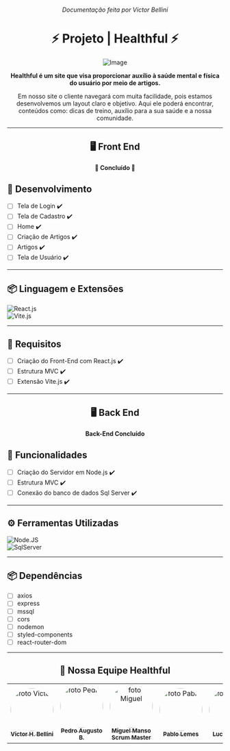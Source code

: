 <div align="center">
  
<h6>
  Documentação feita por Victor Bellini
</h6>

# ⚡ Projeto | Healthful ⚡

![Image](https://github.com/Miguel-Manso/Healthful/blob/master/Healthful/src/Assets/logo.svg)
  
<p>
  <b>Healthful é um site que visa proporcionar auxílio à saúde mental e física do usuário por meio de artigos.</b>
</p>

<p>Em nosso site o cliente navegará com muita facilidade, pois estamos desenvolvemos um layout claro e objetivo. Aqui ele poderá encontrar, conteúdos como: dicas de treino, auxílio para a sua saúde e a nossa comunidade.</p>

---
## 🖥️ Front End

<h4 align="center">

🤯 Concluído 🤯

</h4>


<div align="left">

## 🧱 Desenvolvimento
- [ ] Tela de Login ✔️
- [ ] Tela de Cadastro ✔️
- [ ] Home ✔️
- [ ] Criação de Artigos ✔️
- [ ] Artigos ✔️
- [ ] Tela de Usuário ✔️

---
## 📦 Linguagem e Extensões

![React.js](https://img.shields.io/badge/-React.js-0D1117?style=for-the-badge&logo=react&labelColor=0D1117)&nbsp; <br>
![Vite.js](https://img.shields.io/badge/-Vite.js-0D1117?style=for-the-badge&logo=Vite&labelColor=0D1117)&nbsp;

---
## 👾 Requisitos

- [ ] Criação do Front-End com React.js ✔️ <br/> 
- [ ] Estrutura MVC ✔️ <br/>
- [ ] Extensão Vite.js ✔️ <br/>

</div>

---
## 🖥️ Back End

<h4 align="center"> </h4>


<h4>Back-End Concluído </h4>

<div align="left">

## 👾 Funcionalidades

- [ ] Criação do Servidor em Node.js ✔️ <br/>
- [ ] Estrutura MVC ✔️ <br/>
- [ ] Conexão do banco de dados Sql Server ✔️ <br/>

---
## ⚙ Ferramentas Utilizadas

![Node.JS](https://img.shields.io/badge/-Node.JS-0D1117?style=for-the-badge&logo=node.js&labelColor=0D1117&textColor=0D1117)&nbsp; <br>
![SqlServer](https://img.shields.io/badge/-Sql%20Server-0D1117?style=for-the-badge&logo=Microsoft-SQL-Server&labelColor=0D1117)&nbsp;

---
## 📦 Dependências

- [ ] axios <br/>
- [ ] express <br/>
- [ ] mssql <br/>
- [ ] cors <br/>
- [ ] nodemon <br/>
- [ ] styled-components <br/>
- [ ] react-router-dom <br/>

</div>

---

## 💚 Nossa Equipe Healthful

<table align='center'>

  <tr>
    <td align="center"><a href="https://github.com/VictorCuxtela"><img style="border-radius: 50%;" src="https://avatars.githubusercontent.com/u/127913299?v=4" width="100px;" alt="foto Victor"/><br /><sub><b>Victor H. Bellini</b></sub></a><br/>
    </td>
    <td align="center"><a href="https://github.com/PedroAugustoB"><img style="border-radius: 50%;" src="https://avatars.githubusercontent.com/u/99665373?v=4" width="100px;" alt="foto Pedro"/><br /><sub><b>Pedro Augusto B.</b></sub></a><br/>
    </td>
     <td align="center"><a href="https://github.com/Miguel-Manso"><img style="border-radius: 50%;" src="https://avatars.githubusercontent.com/u/8761915?v=4" width="100px;" alt="foto Miguel"/><br /><sub><b>Miguel Manso <br> Scrum Master</b></sub></a><br/>
    </td>
    <td align="center"><a href="https://github.com/PabloLdS"><img style="border-radius: 50%;" src="https://avatars.githubusercontent.com/u/99665625?v=4" width="100px;" alt="foto Pablo"/><br /><sub><b>Pablo Lemes</b></sub></a><br/>
    </td>
    </td>
    <td align="center"><a href="https://github.com/LulaoSpada"><img style="border-radius: 50%;" src="https://avatars.githubusercontent.com/u/62063654?v=4" width="100px;" alt="foto Lucas"/><br /><sub><b>Lucas Spada</b></sub></a><br/>
    </td>
  </tr>

</div>
